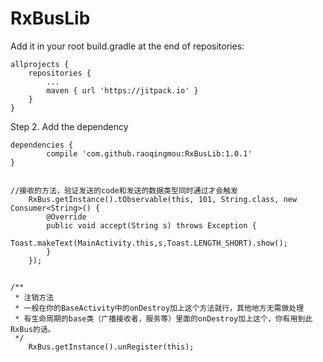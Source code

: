 # RxBusLib
Add it in your root build.gradle at the end of repositories:

	allprojects {
		repositories {
			...
			maven { url 'https://jitpack.io' }
		}
	}
Step 2. Add the dependency

	dependencies {
	        compile 'com.github.raoqingmou:RxBusLib:1.0.1'
	}


	//接收的方法，验证发送的code和发送的数据类型同时通过才会触发
        RxBus.getInstance().tObservable(this, 101, String.class, new Consumer<String>() {
            @Override
            public void accept(String s) throws Exception {
                Toast.makeText(MainActivity.this,s,Toast.LENGTH_SHORT).show();
            }
        });
	
	
	/**
	 * 注销方法
	 * 一般在你的BaseActivity中的onDestroy加上这个方法就行，其他地方无需做处理
	 * 有生命周期的base类（广播接收者，服务等）里面的onDestroy加上这个，你有用到此RxBus的话。
	 */
        RxBus.getInstance().unRegister(this);
	
	
	
	
